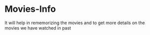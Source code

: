 # Movies-Info
It will help in rememorizing the movies and to get more details on the movies we have watched in past
